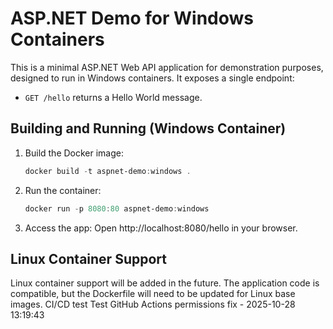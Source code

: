 # ASP.NET Demo for Windows Containers

This is a minimal ASP.NET Web API application for demonstration purposes, designed to run in Windows containers. It exposes a single endpoint:

- `GET /hello` returns a Hello World message.

## Building and Running (Windows Container)

1. Build the Docker image:
   ```powershell
   docker build -t aspnet-demo:windows .
   ```
2. Run the container:
   ```powershell
   docker run -p 8080:80 aspnet-demo:windows
   ```
3. Access the app:
   Open http://localhost:8080/hello in your browser.

## Linux Container Support

Linux container support will be added in the future. The application code is compatible, but the Dockerfile will need to be updated for Linux base images.
C I / C D   t e s t  
 T e s t   G i t H u b   A c t i o n s   p e r m i s s i o n s   f i x   -   2 0 2 5 - 1 0 - 2 8   1 3 : 1 9 : 4 3  
 